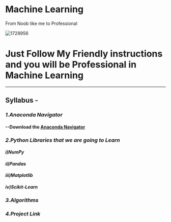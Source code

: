 # Machine Learning
From Noob like me to Professional

![1728956](https://user-images.githubusercontent.com/56548231/84780517-4b1fff00-b003-11ea-8c6a-07d7ccf0e057.jpg)

# Just Follow My Friendly instructions and you will be Professional in Machine Learning
----------------------------------------------------------------------

##  Syllabus -
### *1.Anaconda Navigator*
#### --Download the [Anaconda Navigator](https://www.anaconda.com/products/individual)
### *2.Python Libraries that we are going to Learn*
#### *i)NumPy*
#### *ii)Pandas*
#### *iii)Matplotlib*
#### *iv)Scikit-Learn*
### *3.Algorithms*
### *4.Project Link*
